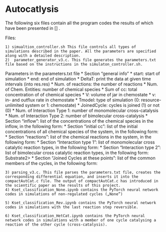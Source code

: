 # Autocatlysis

The following six files contain all the program codes the results of which have been presented in [] . 

Files:

    1) simualtion_controller.sh This file controls all types of simulations described in the paper. All the parameters are specified along with a detailed description.
    2)  parameter_generator_v3.c. This file generates the parameters.txt file based on the instructions in the simulaton_controller.sh.

Parameters in the parameters.txt file
    * Section “general info” 
        * start: start of simulation
        * end: end of simulation
        * DeltaT: print the data at given time intervals (into res.res)
        * Num. of reactions: the number of reactions
        * Num. of Chem. Entities: number of chemical species
        * Sum of cc: total concentration of of chemical species
        * V: volume of jar in chemostate
        * v: in- and outflux rate in chemostate
        * Tmodel: type of simulation (0: resource-unlimited system or 1: chemostate) 
        * JoinedCycle: cycles is joined (1) or not (0)
        * Num. of Interaction Type 1: number of monomolecular cross-catalysis
        * Num. of Interaction Type 2: number of bimolecular cross-catalysis
    * Section “inflow”: list of the concentrations of the chemical species in the inflow, in the following form: <type of chemical species><comma><inflow concentration>
    * Section “initial cc”: list of the initial concentrations of all chemical species of the system, in the following form: <type of chemical species><comma><concentration>
    * Section “reactions”: list of the chemical reactions in the system, in the following form: <Educt1><comma><Educt2><comma><k forward><comma><k backward><comma><Product1><comma><Product2>
    * Section “Interaction type 1”: list of monomolecular cross catalytic reaction types, in the following form: <Substrate><comma><Enzyme><comma><kon><comma><koff><comma><kcat forward><comma><kcat backward><comma><Product1><comma><Product2>
    * Section “Interaction type 2”: list of bimolecular cross catalytic reaction types, in the following form: <Substrate1><comma>Substrate2><comma><Enzyme><comma><kon1><comma><koff1><comma><kon2><comma><koff2><comma><kcat forward><comma><kcat backward><comma><Product1><Product2>
    * Section “Joined Cycles at these points”: list of the common members of the cycles, in the following form: <Member of CycleA=Member of CycleB>

    3) parsing_v3.c. This file parses the parameters.txt file, creates the corresponding differential equation, and inserts it into the compactAutCat.c file. The output of compactAutCat.c has introduced in the scientific paper as the results of this project. 
    4) Kset_classification_None.ipynb contains the PyTorch neural network codes in simulations of non-regulated cycles („None”)

    5) Kset_classification_Rev.ipynb contains the PyTorch neural network codes in simulations with the last reaction step reversible.

    6) Kset_classification_HetCat.ipynb contains the PyTorch neural network codes in simulations with a member of one cycle catalysing a reaction of the other cycle (cross-catalysis).
 
